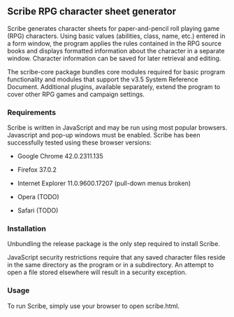 ## Scribe RPG character sheet generator

Scribe generates character sheets for paper-and-pencil roll playing game
(RPG) characters.  Using basic values (abilities, class, name, etc.) entered
in a form window, the program applies the rules contained in the RPG source
books and displays formatted information about the character in a separate
window.  Character information can be saved for later retrieval and editing.

The scribe-core package bundles core modules required for basic program
functionality and modules that support the v3.5 System Reference Document.
Additional plugins, available separately, extend the program to cover other
RPG games and campaign settings.

### Requirements

Scribe is written in JavaScript and may be run using most popular browsers.
Javascript and pop-up windows must be enabled.  Scribe has been successfully
tested using these browser versions:

* Google Chrome 42.0.2311.135

* Firefox 37.0.2

* Internet Explorer 11.0.9600.17207 (pull-down menus broken)

* Opera (TODO)

* Safari (TODO)

### Installation

Unbundling the release package is the only step required to install Scribe.

JavaScript security restrictions require that any saved character files
reside in the same directory as the program or in a subdirectory.  An attempt
to open a file stored elsewhere will result in a security exception.

### Usage

To run Scribe, simply use your browser to open scribe.html.
